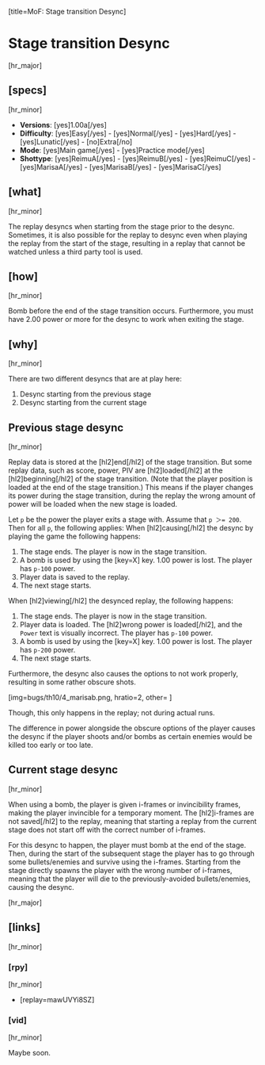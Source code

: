 [title=MoF: Stage transition Desync]
# Stage transition Desync

[hr_major] 
## [specs]
[hr_minor]  

* **Versions**: [yes]1.00a[/yes] 
* **Difficulty**: [yes]Easy[/yes] - [yes]Normal[/yes] - [yes]Hard[/yes] - [yes]Lunatic[/yes] - [no]Extra[/no]
* **Mode**: [yes]Main game[/yes] - [yes]Practice mode[/yes]
* **Shottype**: [yes]ReimuA[/yes] - [yes]ReimuB[/yes] - [yes]ReimuC[/yes] - [yes]MarisaA[/yes] - [yes]MarisaB[/yes] - [yes]MarisaC[/yes]

## [what]
[hr_minor]

The replay desyncs when starting from the stage prior to the desync. Sometimes, it is also possible for the replay to desync even when playing the replay from the start of the stage, resulting in a replay that cannot be watched unless a third party tool is used.

## [how]
[hr_minor]

Bomb before the end of the stage transition occurs.
Furthermore, you must have 2.00 power or more for the desync to work when exiting the stage.

## [why]
[hr_minor]

There are two different desyncs that are at play here:
1. Desync starting from the previous stage
2. Desync starting from the current stage

## Previous stage desync
[hr_minor]

Replay data is stored at the [hl2]end[/hl2] of the stage transition.
But some replay data, such as score, power, PIV are [hl2]loaded[/hl2] at the [hl2]beginning[/hl2] of the stage transition. (Note that the player position is loaded at the end of the stage transition.) This means if the player changes its power during the stage transition, during the replay the wrong amount of power will be loaded when the new stage is loaded.

Let ``p`` be the power the player exits a stage with. Assume that ``p ＞= 200``. Then for all ``p``, the following applies:
When [hl2]causing[/hl2] the desync by playing the game the following happens:
1. The stage ends. The player is now in the stage transition.
2. A bomb is used by using the [key=X] key. 1.00 power is lost. The player has ``p-100`` power.
3. Player data is saved to the replay.
4. The next stage starts.

When [hl2]viewing[/hl2] the desynced replay, the following happens:
1. The stage ends. The player is now in the stage transition.
2. Player data is loaded. The [hl2]wrong power is loaded[/hl2], and the ``Power`` text is visually incorrect. The player has ``p-100`` power.
3. A bomb is used by using the [key=X] key. 1.00 power is lost. The player has ``p-200`` power.
4. The next stage starts.

Furthermore, the desync also causes the options to not work properly, resulting in some rather obscure shots.

[img=bugs/th10/4_marisab.png, hratio=2, other= ]

Though, this only happens in the replay; not during actual runs.

The difference in power alongside the obscure options of the player causes the desync if the player shoots and/or bombs as certain enemies would be killed too early or too late.

## Current stage desync
[hr_minor]

When using a bomb, the player is given i-frames or invincibility frames, making the player invincible for a temporary moment. The [hl2]i-frames are not saved[/hl2] to the replay, meaning that starting a replay from the current stage does not start off with the correct number of i-frames. 

For this desync to happen, the player must bomb at the end of the stage. Then, during the start of the subsequent stage the player has to go through some bullets/enemies and survive using the i-frames. Starting from the stage directly spawns the player with the wrong number of i-frames, meaning that the player will die to the previously-avoided bullets/enemies, causing the desync.


[hr_major]
## [links]
[hr_minor]
### [rpy]
[hr_minor]

+ [replay=mawUVYi8SZ]

### [vid]
[hr_minor]

Maybe soon.

